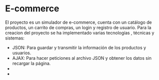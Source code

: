 # E-commerce
El proyecto es un simulador de e-commerce, cuenta con un catálogo de productos, un carrito de compras, un login y registro de usuario.
Para la creacion del proyecto se ha implementado varias tecnologías , técnicas y sistemas:
- JSON: Para guardar y transmitir la información de los productos y usuarios.
- AJAX: Para hacer peticiones al archivo JSON y obtener los datos sin recargar la página.
- 
-  
